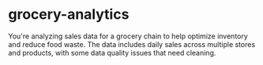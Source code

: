 # grocery-analytics
You're analyzing sales data for a grocery chain to help optimize inventory and reduce food waste. The data includes daily sales across multiple stores and products, with some data quality issues that need cleaning.
